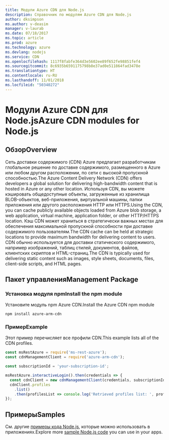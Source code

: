 ```yaml
---
title: Модули Azure CDN для Node.js
description: Справочник по модулям Azure CDN для Node.js
author: dksimpson
ms.author: v-deasim
manager: v-laurab
ms.date: 07/18/2017
ms.topic: article
ms.prod: azure
ms.technology: azure
ms.devlang: nodejs
ms.service: CDN
ms.openlocfilehash: 1117f8fabfe364d3e5602ee89f652fe98851fef4
ms.sourcegitcommit: 8c6935b6591175798b8e37ad0e511864fad3478e
ms.translationtype: HT
ms.contentlocale: ru-RU
ms.lasthandoff: 11/01/2018
ms.locfileid: "50340272"
---
```

# <a name="azure-cdn-modules-for-nodejs"></a><span data-ttu-id="6367b-103">Модули Azure CDN для Node.js</span><span class="sxs-lookup"><span data-stu-id="6367b-103">Azure CDN modules for Node.js</span></span>

## <a name="overview"></a><span data-ttu-id="6367b-104">Обзор</span><span class="sxs-lookup"><span data-stu-id="6367b-104">Overview</span></span>

<span data-ttu-id="6367b-105">Сеть доставки содержимого (CDN) Azure предлагает разработчикам глобальное решение по доставке содержимого, размещенного в Azure или любом другом расположении, по сети с высокой пропускной способностью.</span><span class="sxs-lookup"><span data-stu-id="6367b-105">The Azure Content Delivery Network (CDN) offers developers a global solution for delivering high-bandwidth content that is hosted in Azure or any other location.</span></span> <span data-ttu-id="6367b-106">Используя CDN, вы можете кэшировать общедоступные объекты, загруженные из хранилища BLOB-объектов, веб-приложения, виртуальной машины, папки приложения или другого расположения HTTP или HTTPS.</span><span class="sxs-lookup"><span data-stu-id="6367b-106">Using the CDN, you can cache publicly available objects loaded from Azure blob storage, a web application, virtual machine, application folder, or other HTTP/HTTPS location.</span></span> <span data-ttu-id="6367b-107">Кэш CDN может храниться в стратегически важных местах для обеспечения максимальной пропускной способности при доставке содержимого пользователям.</span><span class="sxs-lookup"><span data-stu-id="6367b-107">The CDN cache can be held at strategic locations to provide maximum bandwidth for delivering content to users.</span></span> <span data-ttu-id="6367b-108">CDN обычно используется для доставки статического содержимого, например изображений, таблиц стилей, документов, файлов, клиентских скриптов и HTML-страниц.</span><span class="sxs-lookup"><span data-stu-id="6367b-108">The CDN is typically used for delivering static content such as images, style sheets, documents, files, client-side scripts, and HTML pages.</span></span>

## <a name="management-package"></a><span data-ttu-id="6367b-109">Пакет управления</span><span class="sxs-lookup"><span data-stu-id="6367b-109">Management Package</span></span>

### <a name="install-the-npm-module"></a><span data-ttu-id="6367b-110">Установка модуля npm</span><span class="sxs-lookup"><span data-stu-id="6367b-110">Install the npm module</span></span>

<span data-ttu-id="6367b-111">Установите модуль npm Azure CDN.</span><span class="sxs-lookup"><span data-stu-id="6367b-111">Install the Azure CDN npm module</span></span>

```bash
npm install azure-arm-cdn
```

### <a name="example"></a><span data-ttu-id="6367b-112">Пример</span><span class="sxs-lookup"><span data-stu-id="6367b-112">Example</span></span>

<span data-ttu-id="6367b-113">Этот пример перечисляет все профили CDN.</span><span class="sxs-lookup"><span data-stu-id="6367b-113">This example lists all of the CDN profiles.</span></span>

```javascript
const msRestAzure = require('ms-rest-azure');
const cdnManagementClient = require('azure-arm-cdn');

const subscriptionId = 'your-subscription-id';

msRestAzure.interactiveLogin().then(credentials => {
  const cdnClient = new cdnManagementClient(credentials, subscriptionId);
  cdnClient.profiles
    .list()
    .then(profilesList => console.log('Retrieved profiles list: ', profilesList));
});
```

## <a name="samples"></a><span data-ttu-id="6367b-114">Примеры</span><span class="sxs-lookup"><span data-stu-id="6367b-114">Samples</span></span>

<span data-ttu-id="6367b-115">См. другие [примеры кода Node.js](https://azure.microsoft.com/resources/samples/?platform=nodejs), которые можно использовать в приложениях.</span><span class="sxs-lookup"><span data-stu-id="6367b-115">Explore more [sample Node.js code](https://azure.microsoft.com/resources/samples/?platform=nodejs) you can use in your apps.</span></span>
